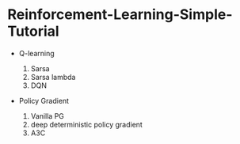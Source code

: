 # Reinforcement-Learning-Simple-Tutorial

- Q-learning
    1. Sarsa
    2. Sarsa lambda
    3. DQN

- Policy Gradient
    1. Vanilla PG
    2. deep deterministic policy gradient
    3. A3C